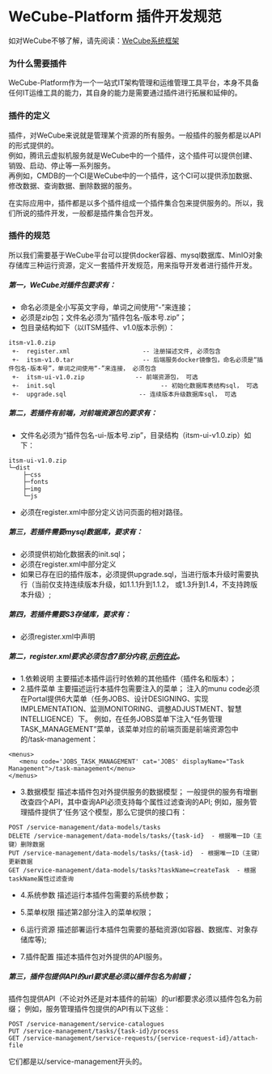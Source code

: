 # WeCube-Platform 插件开发规范

如对WeCube不够了解，请先阅读：[WeCube系统框架](https://blog.csdn.net/weixin_41547131/article/details/100620479)

### 为什么需要插件
WeCube-Platform作为一个一站式IT架构管理和运维管理工具平台，本身不具备任何IT运维工具的能力，其自身的能力是需要通过插件进行拓展和延伸的。

### 插件的定义
插件，对WeCube来说就是管理某个资源的所有服务。一般插件的服务都是以API的形式提供的。     
例如，腾讯云虚拟机服务就是WeCube中的一个插件，这个插件可以提供创建、销毁、启动、停止等一系列服务。     
再例如，CMDB的一个CI是WeCube中的一个插件，这个CI可以提供添加数据、修改数据、查询数据、删除数据的服务。

在实际应用中，插件都是以多个插件组成一个插件集合包来提供服务的。所以，我们所说的插件开发，一般都是插件集合包开发。

### 插件的规范
所以我们需要基于WeCube平台可以提供docker容器、mysql数据库、MinIO对象存储库三种运行资源，定义一套插件开发规范，用来指导开发者进行插件开发。

##### 第一，WeCube对插件包要求有：
 - 命名必须是全小写英文字母，单词之间使用“-”来连接；
 - 必须是zip包；文件名必须为“插件包名-版本号.zip”；
 - 包目录结构如下（以ITSM插件、v1.0版本示例）：
```
itsm-v1.0.zip 
 +-  register.xml                    -- 注册描述文件, 必须包含
 +-  itsm-v1.0.tar                   -- 后端服务docker镜像包，命名必须是“插件包名-版本号”，单词之间使用“-”来连接， 必须包含
 +-  itsm-ui-v1.0.zip              -- 前端资源包， 可选
 +-  init.sql                             -- 初始化数据库表结构sql， 可选
 +-  upgrade.sql                    -- 连续版本升级数据库sql， 可选
```

##### 第二，若插件有前端，对前端资源包的要求有：
 - 文件名必须为“插件包名-ui-版本号.zip”，目录结构（itsm-ui-v1.0.zip）如下：
```
itsm-ui-v1.0.zip
└─dist
    ├─css
    ├─fonts
    ├─img
    └─js
```
 - 必须在register.xml中<menus>部分定义访问页面的相对路径。
 
##### 第三，若插件需要mysql数据库，要求有：
 - 必须提供初始化数据表的init.sql；
 - 必须在register.xml中<resourceDepedencies>部分定义<mysql>
 - 如果已存在旧的插件版本，必须提供upgrade.sql，当进行版本升级时需要执行（当前仅支持连续版本升级，如1.1.1升到1.1.2， 或1.3升到1.4，不支持跨版本升级）;
 
##### 第四，若插件需要S3存储库，要求有：
 - 必须register.xml中声明

##### 第二，register.xml要求必须包含7部分内容,[示例在此](https://github.com/WeBankPartners/wecube-platform/blob/420_plugin_dev_standard/wecube-wiki/docs/developer/wecube_developer_package_XML_guide.md)。
 - 1.依赖说明
 主要描述本插件运行时依赖的其他插件（插件名和版本）；
 - 2.插件菜单
 主要描述运行本插件包需要注入的菜单；
 注入的munu code必须在Portal提供6大菜单（任务JOBS、设计DESIGNING、实现IMPLEMENTATION、监测MONITORING、调整ADJUSTMENT、智慧INTELLIGENCE）下。
 例如，在任务JOBS菜单下注入“任务管理TASK_MANAGEMENT”菜单，该菜单对应的前端页面是前端资源包中的/task-management：
 ```
<menus>
    <menu code='JOBS_TASK_MANAGEMENT' cat='JOBS' displayName="Task Management">/task-management</menu>
</menus>
 ```
 
 - 3.数据模型
 描述本插件包对外提供服务的数据模型；
 一般提供的服务有增删改查四个API，其中查询API必须支持每个属性过滤查询的API;
 例如，服务管理插件提供了‘任务’这个模型，那么它提供的接口有：
```
POST /service-management/data-models/tasks
DELETE /service-management/data-models/tasks/{task-id}  - 根据唯一ID（主键）删除数据
PUT /service-management/data-models/tasks/{task-id}  - 根据唯一ID（主键）更新数据
GET /service-management/data-models/tasks?taskName=createTask  - 根据taskName属性过滤查询
```
 
 - 4.系统参数
 描述运行本插件包需要的系统参数；
 
 - 5.菜单权限
 描述第2部分注入的菜单权限；
 - 6.运行资源
 描述部署运行本插件包需要的基础资源(如容器、数据库、对象存储库等);
 - 7.插件配置
 描述本插件包对外提供的API服务。

##### 第三，插件包提供API的url要求是必须以插件包名为前缀；
插件包提供API（不论对外还是对本插件的前端）的url都要求必须以插件包名为前缀；
例如，服务管理插件包提供的API有以下这些：
```
POST /service-management/service-catalogues
PUT /service-management/tasks/{task-id}/process
GET /service-management/service-requests/{service-request-id}/attach-file
```
它们都是以/service-management开头的。
